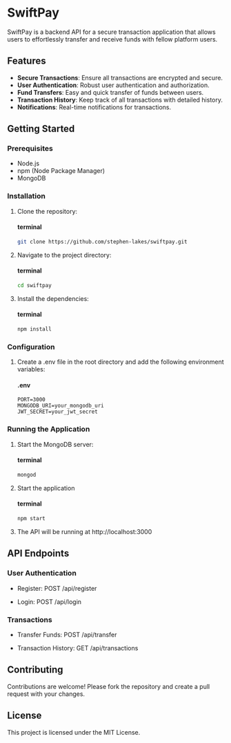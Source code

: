 # SwiftPay

SwiftPay is a backend API for a secure transaction application that allows users to effortlessly transfer and receive funds with fellow platform users.

## Features

- **Secure Transactions**: Ensure all transactions are encrypted and secure.
- **User Authentication**: Robust user authentication and authorization.
- **Fund Transfers**: Easy and quick transfer of funds between users.
- **Transaction History**: Keep track of all transactions with detailed history.
- **Notifications**: Real-time notifications for transactions.

## Getting Started

### Prerequisites

- Node.js
- npm (Node Package Manager)
- MongoDB

### Installation

1. Clone the repository:
    #### terminal
   ```bash
   git clone https://github.com/stephen-lakes/swiftpay.git

2. Navigate to the project directory:
    #### terminal
    ```bash
    cd swiftpay

3. Install the dependencies:
    #### terminal
    ```bash
    npm install

### Configuration

1. Create a .env file in the root directory and add the following environment variables:
    #### .env
    ```env
    PORT=3000
    MONGODB_URI=your_mongodb_uri
    JWT_SECRET=your_jwt_secret

### Running the Application
1.  Start the MongoDB server:
    #### terminal
    ```bash
    mongod

2.  Start the application
    #### terminal
    ```bash
    npm start

3. The API will be running at http://localhost:3000


## API Endpoints

### User Authentication
- Register: POST /api/register

- Login: POST /api/login

### Transactions
- Transfer Funds: POST /api/transfer

- Transaction History: GET /api/transactions

## Contributing
Contributions are welcome! Please fork the repository and create a pull request with your changes.

## License
This project is licensed under the MIT License.
